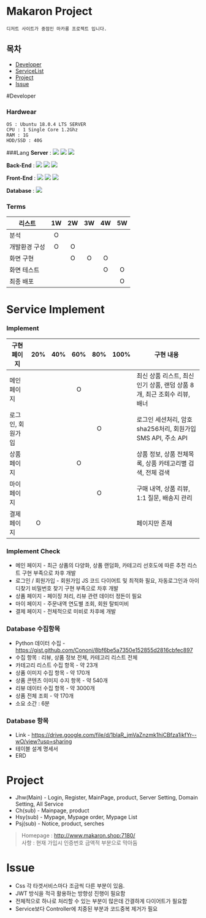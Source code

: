 # Makaron Project
`디저트 사이트가 중점인 마카롱 프로젝트 입니다.`

## 목차
* [Developer](#Developer)
* [ServiceList](#ServiceImplement)
* [Project](#Project)
* [Issue](#Issue)

#Developer

### Hardwear
`OS : Ubuntu 18.0.4 LTS SERVER`  
`CPU : 1 Single Core 1.2Ghz`  
`RAM : 1G`  
`HDD/SSD : 40G`
  
###Lang
**Server** : <img src="https://img.shields.io/badge/Tomaat-F8DC75?style=flat-square&logo=Apache Tomcat&logoColor=black"/></a>
<img src="https://img.shields.io/badge/Ubuntu-E95420?style=flat-square&logo=Ubuntu&logoColor=white"/></a>
<img src="https://img.shields.io/badge/Oracle-F80000?style=flat-square&logo=Oracle&logoColor=white"/></a>

**Back-End** : <img src="https://img.shields.io/badge/Python-007396?style=flat-square&logo=Python&logoColor=white"/></a> 
<img src="https://img.shields.io/badge/Java-3766AB?style=flat-square&logo=Java&logoColor=white"/></a>
<img src="https://img.shields.io/badge/Spring-6DB33F?style=flat-square&logo=Spring&logoColor=white"/></a>

**Front-End** :  <img src="https://img.shields.io/badge/Html5-3766AB?style=flat-square&logo=Html5&logoColor=white"/></a>
<img src="https://img.shields.io/badge/Css-1572B6?style=flat-square&logo=Css3&logoColor=white"/></a>
<img src="https://img.shields.io/badge/Javascript-F7DF1E?style=flat-square&logo=Javascript&logoColor=white"/></a>

**Database** : <img src="https://img.shields.io/badge/Oracle-F80000?style=flat-square&logo=Oracle&logoColor=white"/></a>

### Terms
|리스트|1W|2W|3W|4W|5W|
|------|:---:|:---:|:---:|:---:|:---:|
|분석|O|||||
|개발환경 구성|O|O||||
|화면 구현||O|O|O||
|화면 테스트||||O|O|
|최종 배포|||||O|




# Service Implement
### Implement

|구현 페이지|20%|40%|60%|80%|100%| 구현 내용|
|------|:---:|:---:|:---:|:---:|:---:|---|
|메인 페이지|||O|||최신 상품 리스트, 최신 인기 상품, 랜덤 상품 8개, 최근 조회수 리뷰, 배너|
|로그인, 회원가입||||O||로그인 세션처리, 암호 sha256처리, 회원가입 SMS API, 주소 API|
|상품 페이지|||O|||상품 정보, 상품 전체목록, 상품 카테고리별 검색, 전체 검색|
|마이 페이지||||O||구매 내역, 상품 리뷰, 1:1 질문, 배송지 관리|
|결제 페이지|O|||||페이지만 존재|

### Implement Check
* 메인 페이지 - 최근 상품의 다양화, 상품 랜덤화, 카테고리 선호도에 따른 추천 리스트 구현 부족으로 차후 개발
* 로그인 / 회원가입 - 회원가입 JS 코드 다이어트 및 최적화 필요, 자동로그인과 아이디찾기 비밀번호 찾기 구현 부족으로 차후 개발
* 상품 페이지 - 페이징 처리, 리뷰 관련 데이터 정돈이 필요
* 마이 페이지 - 주문내역 연도별 조회, 회원 탈퇴미비
* 결제 페이지 - 전체적으로 미비로 차후에 개발

### Database 수집항목
* Python 데이터 수집 - https://gist.github.com/Cononi/8bf6be5a7350e152855d2816cbfec897
* 수집 항목 : 리뷰, 상품 정보 전체, 카테고리 리스트 전체
* 카테고리 리스트 수집 항목 - 약 23개
* 상품 이미지 수집 항목 - 약 170개
* 상품 콘텐츠 이미지 수지 항목 - 약 540개
* 리뷰 데이터 수집 항목 - 약 3000개
* 상품 전체 조회 - 약 170개
* 소요 소간 : 6분

### Database 항목
* Link - https://drive.google.com/file/d/1blaR_jmVaZnzmk1hjCBfza1ikfYr--wO/view?usp=sharing
* 테이블 설계 명세서
* ERD

# Project 

* Jhw(Main) - Login, Register, MainPage, product, Server Setting, Domain Setting, All Service  
* Ch(sub) - Mainpage, product
* Hsy(sub) - Mypage, Mypage order, Mypage List
* Psj(sub) - Notice, product, serches

> Homepage : http://www.makaron.shop:7180/  
> 사항 : 현재 가입시 인증번호 금액적 부분으로 막아둠


# Issue

* Css 각 타겟서비스마다 조금씩 다른 부분이 있음.
* JWT 방식을 적극 활용하는 방향성 진행이 필요함
* 전체적으로 하나로 처리할 수 있는 부분이 많은데 간결하게 다이어트가 필요함
* Service보다 Controller에 치중된 부분과 코드중복 제거가 필요

